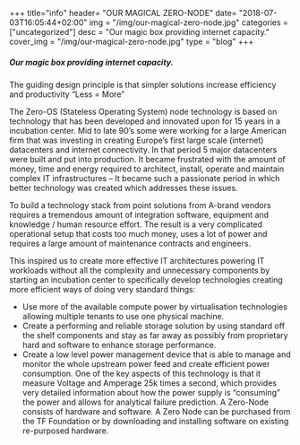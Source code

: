 +++
title="info"
header=  "OUR MAGICAL ZERO-NODE"
date=  "2018-07-03T16:05:44+02:00"
img = "/img/our-magical-zero-node.jpg"
categories = ["uncategorized"]
desc = "Our magic box providing internet capacity."
cover_img = "/img/our-magical-zero-node.jpg"
type = "blog"
+++

##### Our magic box providing internet capacity.

The guiding design principle is that simpler solutions increase efficiency and productivity “Less = More”

The Zero-OS (Stateless Operating System) node technology is based on technology that has been developed and innovated upon for 15 years in a incubation center. Mid to late 90’s some were working for a large American firm that was investing in creating Europe’s first large scale (internet) datacenters and internet connectivity. In that period 5 major datacenters were built and put into production. It became frustrated with the amount of money, time and energy required to architect, install, operate and maintain complex IT infrastructures – It became such a passionate period in which better technology was created which addresses these issues.

To build a technology stack from point solutions from A-brand vendors requires a tremendous amount of integration software, equipment and knowledge / human resource effort. The result is a very complicated operational setup that costs too much money, uses a lot of power and requires a large amount of maintenance contracts and engineers.

This inspired us to create more effective IT architectures powering IT workloads without all the complexity and unnecessary components by starting an incubation center to specifically develop technologies creating more efficient ways of doing very standard things:

* Use more of the available compute power by virtualisation technologies allowing multiple tenants to use one physical machine.
* Create a performing and reliable storage solution by using standard off the shelf components and stay as far away as possibly from proprietary hard and software to enhance storage performance.
* Create a low level power management device that is able to manage and monitor the whole upstream power feed and create efficient power consumption. One of the key aspects of this technology is that it measure Voltage and Amperage 25k times a second, which provides very detailed information about how the power supply is “consuming” the power and allows for analytical failure prediction.
A Zero-Node consists of hardware and software. A Zero Node can be purchased from the TF Foundation or by downloading and installing software on existing re-purposed hardware.
